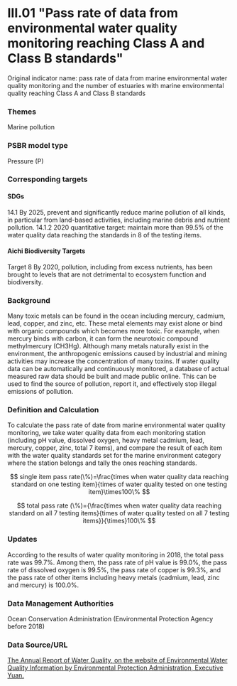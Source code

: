 # III.01 "Pass rate of data from environmental water quality monitoring reaching Class A and Class B standards"
Original indicator name: pass rate of data from marine environmental water quality monitoring and the number of estuaries with marine environmental quality reaching Class A and Class B standards

<script type="text/javascript" src="http://cdn.mathjax.org/mathjax/latest/MathJax.js?config=TeX-AMS-MML_HTMLorMML"></script>

### Themes
Marine pollution
### PSBR model type
Pressure (P)
### Corresponding targets
#### SDGs
14.1 By 2025, prevent and significantly reduce marine pollution of all kinds, in particular from land-based activities, including marine debris and nutrient pollution. 14.1.2 2020 quantitative target: maintain more than 99.5% of the water quality data reaching the standards in 8 of the testing items.
#### Aichi Biodiversity Targets
Target 8 By 2020, pollution, including from excess nutrients, has been brought to levels that are not detrimental to ecosystem function and biodiversity.
### Background
Many toxic metals can be found in the ocean including mercury, cadmium, lead, copper, and zinc, etc. These metal elements may exist alone or bind with organic compounds which becomes more toxic. For example, when mercury binds with carbon, it can form the neurotoxic compound methylmercury (CH3Hg). Although many metals naturally exist in the environment, the anthropogenic emissions caused by industrial and mining activities may increase the concentration of many toxins. If water quality data can be automatically and continuously monitored, a database of actual measured raw data should be built and made public online. This can be used to find the source of pollution, report it, and effectively stop illegal emissions of pollution.
### Definition and Calculation
To calculate the pass rate of date from marine environmental water quality monitoring, we take water quality data from each monitoring station (including pH value, dissolved oxygen, heavy metal cadmium, lead, mercury, copper, zinc, total 7 items), and compare the result of each item with the water quality standards set for the marine environment category where the station belongs and tally the ones reaching standards.

$$ single item pass rate(\%)=\frac{times when water quality data reaching standard on one testing item}{times of water quality tested on one testing item}\times100\% $$

$$ total pass rate (\%)={\frac{times when water quality data reaching standard on all 7 testing items}{times of water quality tested on all 7 testing items}}{\times}100\% $$

### Updates
According to the results of water quality monitoring in 2018, the total pass rate was 99.7%. Among them, the pass rate of pH value is 99.0%, the pass rate of dissolved oxygen is 99.5%, the pass rate of copper is 99.3%, and the pass rate of other items including heavy metals (cadmium, lead, zinc and mercury) is 100.0%.
### Data Management Authorities
Ocean Conservation Administration (Environmental Protection Agency before 2018)
### Data Source/URL
[The Annual Report of Water Quality, on the website of Environmental Water Quality Information by Environmental Protection Administration, Executive Yuan.](https://wq.epa.gov.tw/Code/Report/ReportList.aspx)